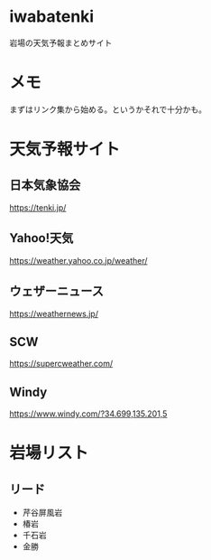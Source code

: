 # iwabatenki
岩場の天気予報まとめサイト

# メモ

まずはリンク集から始める。というかそれで十分かも。

# 天気予報サイト

## 日本気象協会

https://tenki.jp/

## Yahoo!天気

https://weather.yahoo.co.jp/weather/

## ウェザーニュース

https://weathernews.jp/

## SCW

https://supercweather.com/

## Windy

https://www.windy.com/?34.699,135.201,5

# 岩場リスト

## リード

- 芹谷屏風岩
- 椿岩
- 千石岩
- 金勝

